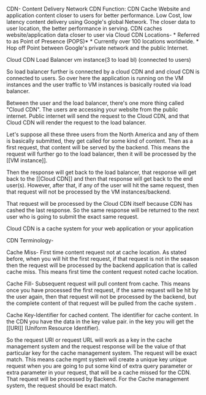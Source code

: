 CDN- Content Delivery Network
CDN Function: CDN Cache Website and application content closer to users for better performance.
Low Cost, low latency content delivery using Google's global Network.
The closer data to user location, the better performance in serving. 
CDN caches website/application data closer to user via Cloud CDN Locations-
	* Referred to as Point of Presence (POPS)*
	* Currently over 100 locations worldwide.
	* Hop off Point between Google's private network and the public Internet.



Cloud CDN            Load Balancer                vm instance(3 to load bl)
(connected to users)

So load balancer further is connected by a cloud CDN and and cloud CDN is connected to users. So over here the application is running on the VM instances and the user traffic to VM instances is 
basically routed via load balancer. 

Between the user and the load balancer, there's one more thing called "Cloud CDN". The users are accessing your website from the public internet. Public internet will send the request to the Cloud CDN, and that Cloud CDN will render the request to the load balancer.

Let's suppose all these three users from the North America and any of them is basically submitted,  they get called for some kind of content. Then as a first request, that content will be served by the backend. This means the request will further go to the load balancer, then it will be processed by the [[VM instance]].

Then the response will get back to the load balancer, that response will get back to the [[Cloud CDN]] and then that response will get back to the end user(s). However, after that, if any of the user will hit the same request, then that request will not be processed by the VM instances/backend.

That request will be processed by the Cloud CDN itself because CDN has cashed the last response. So the same response will be returned to the next user who is going to submit the exact same request.

Cloud CDN is a cache system for your web application or your application

CDN Terminology-

Cache Miss- First time content request not at cache location. As stated before, when you will hit the first request, if that request is not in the season then the request will be processed by the backend application that is called cache miss. This means first time the content request noted cache location.

Cache Fill- Subsequent request will pull content from cache. This means once you have processed the first request, if the same request will be hit by the user again, then that request will not be processed by the backend, but the complete content of that request will be pulled from the cache system .

Cache Key-Identifier for cached content. The identifier for cache content. In the CDN you have the data in the key value pair. in the key you will get the [[URI]] (Uniform Resource Identifier).

So the request URI or request URL will work as a key in the cache management system and the request response will be the value of that particular key for the cache management system. The request will be exact match. This means cache mgmt system will create a unique key unique request when you are going to put some kind of extra query parameter or extra parameter in your request, that will be a cache missed for the CDN. That request will be processed by Backend. For the Cache management system, the request should be exact match.